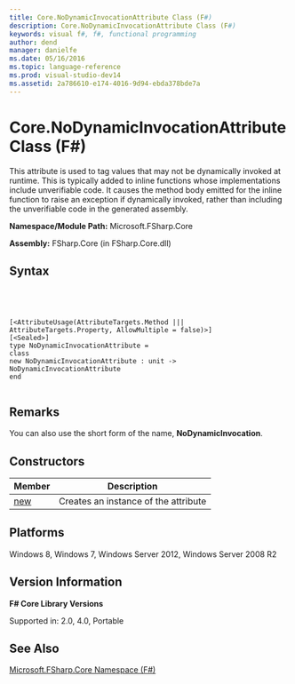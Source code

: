 ```yaml
---
title: Core.NoDynamicInvocationAttribute Class (F#)
description: Core.NoDynamicInvocationAttribute Class (F#)
keywords: visual f#, f#, functional programming
author: dend
manager: danielfe
ms.date: 05/16/2016
ms.topic: language-reference
ms.prod: visual-studio-dev14
ms.assetid: 2a786610-e174-4016-9d94-ebda378bde7a 
---
```


# Core.NoDynamicInvocationAttribute Class (F#)

This attribute is used to tag values that may not be dynamically invoked at runtime. This is typically added to inline functions whose implementations include unverifiable code. It causes the method body emitted for the inline function to raise an exception if dynamically invoked, rather than including the unverifiable code in the generated assembly.

**Namespace/Module Path:** Microsoft.FSharp.Core

**Assembly:** FSharp.Core (in FSharp.Core.dll)


## Syntax



```




[<AttributeUsage(AttributeTargets.Method ||| AttributeTargets.Property, AllowMultiple = false)>]
[<Sealed>]
type NoDynamicInvocationAttribute =
class
new NoDynamicInvocationAttribute : unit -> NoDynamicInvocationAttribute
end


```





## Remarks
You can also use the short form of the name, **NoDynamicInvocation**.


## Constructors


|Member|Description|
|------|-----------|
|[new](http://msdn.microsoft.com/en-us/library/9ac6fef9-028d-47f7-aef6-86ee3a13298d)|Creates an instance of the attribute|

## Platforms
Windows 8, Windows 7, Windows Server 2012, Windows Server 2008 R2


## Version Information
**F# Core Library Versions**

Supported in: 2.0, 4.0, Portable




## See Also
[Microsoft.FSharp.Core Namespace &#40;F&#35;&#41;](Microsoft.FSharp.Core-Namespace-%5BFSharp%5D.md)

